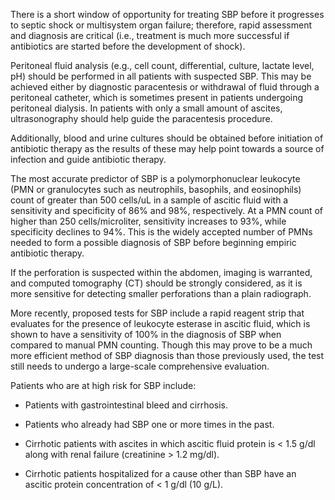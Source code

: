 There is a short window of opportunity for treating SBP before it progresses to septic shock or multisystem organ failure; therefore, rapid assessment and diagnosis are critical (i.e., treatment is much more successful if antibiotics are started before the development of shock).

Peritoneal fluid analysis (e.g., cell count, differential, culture, lactate level, pH) should be performed in all patients with suspected SBP. This may be achieved either by diagnostic paracentesis or withdrawal of fluid through a peritoneal catheter, which is sometimes present in patients undergoing peritoneal dialysis. In patients with only a small amount of ascites, ultrasonography should help guide the paracentesis procedure.

Additionally, blood and urine cultures should be obtained before initiation of antibiotic therapy as the results of these may help point towards a source of infection and guide antibiotic therapy.

The most accurate predictor of SBP is a polymorphonuclear leukocyte (PMN or granulocytes such as neutrophils, basophils, and eosinophils) count of greater than 500 cells/uL in a sample of ascitic fluid with a sensitivity and specificity of 86% and 98%, respectively. At a PMN count of higher than 250 cells/microliter, sensitivity increases to 93%, while specificity declines to 94%. This is the widely accepted number of PMNs needed to form a possible diagnosis of SBP before beginning empiric antibiotic therapy.

If the perforation is suspected within the abdomen, imaging is warranted, and computed tomography (CT) should be strongly considered, as it is more sensitive for detecting smaller perforations than a plain radiograph.

More recently, proposed tests for SBP include a rapid reagent strip that evaluates for the presence of leukocyte esterase in ascitic fluid, which is shown to have a sensitivity of 100% in the diagnosis of SBP when compared to manual PMN counting. Though this may prove to be a much more efficient method of SBP diagnosis than those previously used, the test still needs to undergo a large-scale comprehensive evaluation.

Patients who are at high risk for SBP include:

- Patients with gastrointestinal bleed and cirrhosis.

- Patients who already had SBP one or more times in the past.

- Cirrhotic patients with ascites in which ascitic fluid protein is < 1.5 g/dl along with renal failure (creatinine > 1.2 mg/dl).

- Cirrhotic patients hospitalized for a cause other than SBP have an ascitic protein concentration of < 1 g/dl (10 g/L).